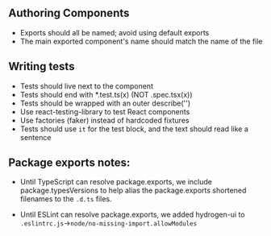 ## Authoring Components

- Exports should all be named; avoid using default exports
- The main exported component's name should match the name of the file

## Writing tests

- Tests should live next to the component
- Tests should end with \*.test.ts(x) (NOT .spec.tsx(x))
- Tests should be wrapped with an outer describe('<ComponentName />')
- Use react-testing-library to test React components
- Use factories (faker) instead of hardcoded fixtures
- Tests should use `it` for the test block, and the text should read like a sentence

## Package exports notes:

- Until TypeScript can resolve package.exports, we include package.typesVersions to help alias the package.exports shortened filenames to the `.d.ts` files.

- Until ESLint can resolve package.exports, we added hydrogen-ui to `.eslintrc.js`->`node/no-missing-import.allowModules`
